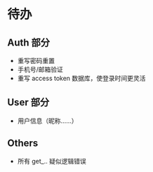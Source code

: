 # 待办

## Auth 部分

- 重写密码重置
- 手机号/邮箱验证
- 重写 access token 数据库，使登录时间更灵活

## User 部分

- 用户信息（昵称……）

## Others

- 所有 get_.. 疑似逻辑错误